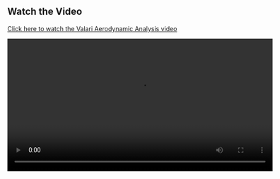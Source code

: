 ## Watch the Video

[Click here to watch the Valari Aerodynamic Analysis video](https://github.com/saktheeswaranswan/VALARI-AERO-DYNAMIC-MATHEMATICAL-ANALYSIS/raw/main/valari.mp4)



<video width="600" controls>
  <source src="https://github.com/saktheeswaranswan/VALARI-AERO-DYNAMIC-MATHEMATICAL-ANALYSIS/raw/main/valari.mp4" type="video/mp4">
  Your browser does not support the video tag.
</video>
